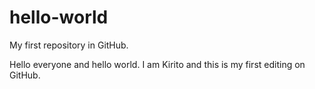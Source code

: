 # hello-world
My first repository in GitHub.


Hello everyone and hello world. I am Kirito and this is my first editing on GitHub.
